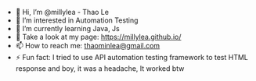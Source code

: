 - 👋 Hi, I’m @millylea - Thao Le
- 👀 I’m interested in Automation Testing
- 🌱 I’m currently learning Java, Js
- 💞️ Take a look at my page: https://millylea.github.io/
- 📫 How to reach me: thaominlea@gmail.com
- ⚡ Fun fact: I tried to use API automation testing framework to test HTML response and boy, it was a headache, It worked btw

<!---
millylea/millylea is a ✨ special ✨ repository because its `README.md` (this file) appears on your GitHub profile.
You can click the Preview link to take a look at your changes.
--->
